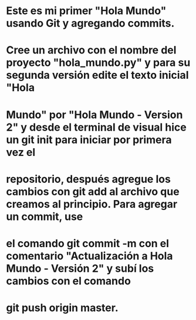 # Este es mi primer "Hola Mundo" usando Git y agregando commits.
# Cree un archivo con el nombre del proyecto "hola_mundo.py" y para su segunda versión edite el texto inicial "Hola 
# Mundo" por "Hola Mundo - Version 2" y desde el terminal de visual hice un git init para iniciar por primera vez el 
# repositorio, después agregue los cambios con git add al archivo que creamos al principio. Para agregar un commit, use
# el comando git commit -m con el comentario "Actualización a Hola Mundo - Versión 2" y subí los cambios con el comando
# git push origin master. 